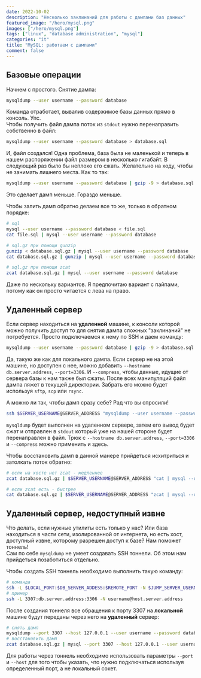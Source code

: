 ```yaml
---
date: 2022-10-02
description: "Несколько заклинаний для работы с дампами баз данных"
featured_image: "/hero/mysql.png"
images: ["/hero/mysql.png"]
tags: ["linux", "database administration", "mysql"]
categories: "it"
title: "MySQL: работаем с дампами"
comment: false
---
```


## Базовые операции

Начнем с простого. Снятие дампа:

```bash
mysqldump --user username --password database
```

Команда отработает, вывалив содержимое базы данных прямо в консоль. Упс.  
Чтобы получить файл дампа поток из `stdout` нужно перенаправить собственно в файл:

```bash
mysqldump --user username --password database > database.sql
```

И, файл создался! Одна проблема, база была не маленькой и теперь в нашем распоряжении файл размером в несколько гигабайт. В следующий раз было бы неплохо его сжать. Желательно на ходу, чтобы не занимать лишнего места. Как то так:

```bash
mysqldump --user username --password database | gzip -9 > database.sql
```

Это сделает дамп меньше. Гораздо меньше.

Чтобы залить дамп обратно делаем все то же, только в обратном порядке:

```bash
# sql
mysql --user username --password database < file.sql
cat file.sql | mysql --user username --password database

# sql.gz при помощи gunzip
gunzip < database.sql.gz | mysql --user username --password database
cat database.sql.gz | gunzip | mysql --user username --password database

# sql.gz при помощи zcat
zcat database.sql.gz | mysql --user username --password database
```

Даже по нескольку вариантов. Я предпочитаю вариант с пайпами, потому как он просто читается с лева на право.

## Удаленный сервер

Если сервер находиться на **удаленной** машине, к консоли которой можно получить доступ то для снятия дампа сложных "заклинаний" не потребуется. Просто подключаемся к нему по SSH и даем команду:

```bash
mysqldump --user username --password database | gzip -9 > database.sql.gz
```

Да, такую же как для локального дампа. Если сервер не на этой машине, но доступен с нее, можно добавить `--hostname db.server.address`, `--port=3306`. И `--compress`, чтобы данные, идущие от сервера базы к нам также был сжаты. После всех манипуляций файл дампа ляжет в текущей директории. Забрать его можно будет используя `sftp`, `scp` или `rsync`.  

А можно ли так, чтобы дамп сразу себе? Рад что вы спросили!

```bash
ssh $SERVER_USERNAME@SERVER_ADDRESS "mysqldump --user username --password database | gzip -9" > database.sql.gz
```

`mysqldump` будет выполнен на удаленном сервере, затем его вывод будет сжат и отправлен в `stdout` который уже на нашей стороне будет перенаправлен в файл. Трюк с `--hostname db.server.address`, `--port=3306` и `--compress` можно применить и здесь.

Чтобы восстановить дамп в данной манере прийдеться исхитриться и затолкать поток обратно:

```bash
# если на хосте нет zcat - медленнее
zcat database.sql.gz | $SERVER_USERNAME@SERVER_ADDRESS "cat | mysql --user username --password database"

# если zcat есть - быстрее
cat database.sql.gz | $SERVER_USERNAME@SERVER_ADDRESS "zcat | mysql --user username --password database"
```

## Удаленный сервер, недоступный извне

Что делать, если нужные утилиты есть только у нас? Или база находиться в части сети, изолированной от интернета, но есть хост, доступный извне, которому разрешен доступ к базе? Нам поможет тоннель!  
Сам по себе `mysqldump` не умеет создавать SSH тоннели. Об этом нам прийдеться позаботиться отдельно.

Чтобы создать SSH тоннель необходимо выполнить такую команду:

```bash
# команда
ssh -L $LOCAL_PORT:$DB_SERVER_ADDESS:$REMOTE_PORT -N $JUMP_SERVER_USERNAME@JUMP_SERVER_ADDRESS
# пример
ssh -L 3307:db.server.address:3306 -N username@host.server.address
```

После создания тоннеля все обращения к порту 3307 на **локальной** машине будут переданы через него на **удаленный** сервер:

```bash
# снять дамп
mysqldump --port 3307 --host 127.0.0.1 --user username --password database | gzip -9 > database.sql.gz
# восстановить дамп
zcat database.sql.gz | mysql --port 3307 --host 127.0.0.1 --user username --password database
```

Для работы через тоннель необходимо использовать параметры `--port` и `--host` для того чтобы указать, что нужно подключаться используя определенный порт, а не локальный сокет.
